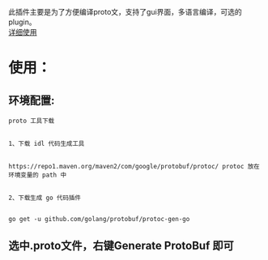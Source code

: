 此插件主要是为了方便编译proto文，支持了gui界面，多语言编译，可选的plugin。<br>
[详细使用](https://blog.codingfine.com/archives/protobuf-lan-ren-cha-jian)

# 使用：
## 环境配置:
    proto 工具下载
    
    
    1、下载 idl 代码生成工具
    
    
    https://repo1.maven.org/maven2/com/google/protobuf/protoc/ protoc 放在环境变量的 path 中
    
    
    2、下载生成 go 代码插件
    
    
    go get -u github.com/golang/protobuf/protoc-gen-go
    
## 选中.proto文件，右键Generate ProtoBuf 即可
